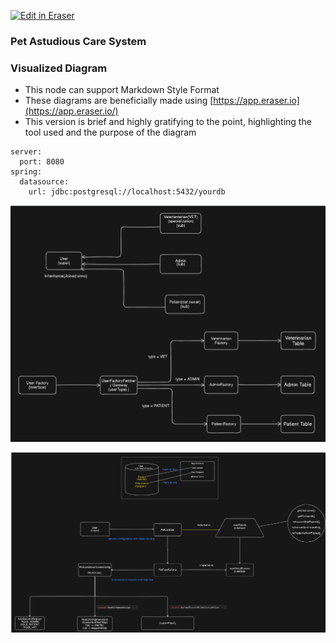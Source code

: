 <p><a target="_blank" href="https://app.eraser.io/workspace/uLG7ugGIs2dQHAGRrSFr" id="edit-in-eraser-github-link"><img alt="Edit in Eraser" src="https://firebasestorage.googleapis.com/v0/b/second-petal-295822.appspot.com/o/images%2Fgithub%2FOpen%20in%20Eraser.svg?alt=media&amp;token=968381c8-a7e7-472a-8ed6-4a6626da5501"></a></p>

### **Pet Astudious Care System**
### Visualized Diagram
- This node can support Markdown Style Format 
- These diagrams are beneficially made using  [﻿https://app.eraser.io](https://app.eraser.io/) 
- This version is brief and highly gratifying to the point, highlighting the tool used and the purpose of the diagram
```
server:
  port: 8080
spring:
  datasource:
    url: jdbc:postgresql://localhost:5432/yourdb
```








![image.png](/.eraser/uLG7ugGIs2dQHAGRrSFr___x82aBeib46ScHOMOkJTL4HolJif1___K9FJCL7PUEPpto2zhPwqj.png "image.png")



![image.png](/.eraser/uLG7ugGIs2dQHAGRrSFr___x82aBeib46ScHOMOkJTL4HolJif1___ovIR0JggB4lUk1faefvka.png "image.png")





<!--- Eraser file: https://app.eraser.io/workspace/uLG7ugGIs2dQHAGRrSFr --->